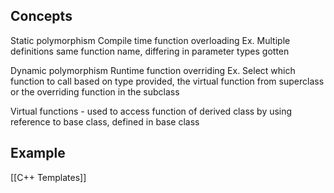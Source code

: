## Concepts
Static polymorphism
Compile time function overloading
Ex. Multiple definitions same function name, differing in parameter types gotten

Dynamic polymorphism
Runtime function overriding
Ex. Select which function to call based on type provided, the virtual function from superclass or the overriding function in the subclass

Virtual functions - used to access function of derived class by using reference to base class, defined in base class

## Example
[[C++ Templates]]
